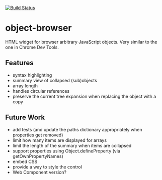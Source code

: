 [![Build Status](https://travis-ci.org/kevinb7/object-browser.svg)](https://travis-ci.org/kevinb7/object-browser)

# object-browser #

HTML widget for browser arbitrary JavaScript objects.  Very similar to the one
in Chrome Dev Tools.

## Features ##

- syntax highlighting
- summary view of collapsed (sub)objects
- array length
- handles circular references
- preserve the current tree expansion when replacing the object with a copy

## Future Work ##

- add tests (and update the paths dictionary appropriately when properties get removed)
- limit how many items are displayed for arrays
- limit the length of the summary when items are collapsed
- support properties using Object.defineProperty (via getOwnPropertyNames)
- embed CSS
- provide a way to style the control
- Web Component version?
